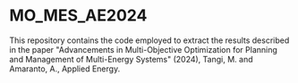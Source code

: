 # MO_MES_AE2024
This repository contains the code employed to extract the results described in the paper "Advancements in Multi-Objective Optimization for Planning and Management of Multi-Energy Systems" (2024), Tangi, M. and Amaranto, A., Applied Energy.
